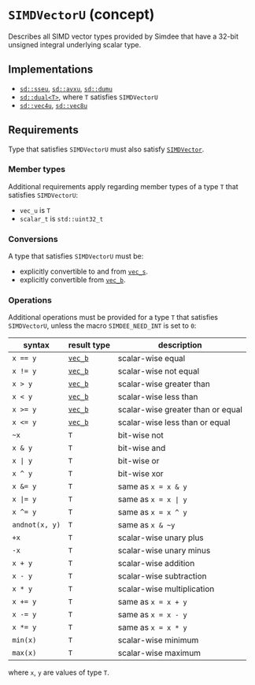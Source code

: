 # `SIMDVectorU` (concept)

Describes all SIMD vector types provided by Simdee that have a 32-bit unsigned integral underlying scalar type.

## Implementations

* [`sd::sseu`](sse.md), [`sd::avxu`](avx.md), [`sd::dumu`](dum.md)
* [`sd::dual<T>`](dual.md), where `T` satisfies `SIMDVectorU`
* [`sd::vec4u`](vec4.md), [`sd::vec8u`](vec8.md)

## Requirements

Type that satisfies `SIMDVectorU` must also satisfy [`SIMDVector`](SIMDVector.md).

### Member types

Additional requirements apply regarding member types of a type `T` that satisfies `SIMDVectorU`:

* `vec_u` is `T`
* `scalar_t` is `std::uint32_t`

### Conversions

A type that satisfies `SIMDVectorU` must be:
* explicitly convertible to and from [`vec_s`](SIMDVectorS.md).
* explicitly convertible from [`vec_b`](SIMDVectorB.md).

### Operations

Additional operations must be provided for a type `T` that satisfies `SIMDVectorU`, unless the macro `SIMDEE_NEED_INT` is set to `0`:

syntax         | result type               | description
---------------|---------------------------|-------------------------------------------------------
`x == y`       | [`vec_b`](SIMDVectorB.md) | scalar-wise equal
`x != y`       | [`vec_b`](SIMDVectorB.md) | scalar-wise not equal
`x > y`        | [`vec_b`](SIMDVectorB.md) | scalar-wise greater than
`x < y`        | [`vec_b`](SIMDVectorB.md) | scalar-wise less than
`x >= y`       | [`vec_b`](SIMDVectorB.md) | scalar-wise greater than or equal
`x <= y`       | [`vec_b`](SIMDVectorB.md) | scalar-wise less than or equal
`~x`           | `T`                       | bit-wise not
`x & y`        | `T`                       | bit-wise and
`x \| y`       | `T`                       | bit-wise or
`x ^ y`        | `T`                       | bit-wise xor
`x &= y`       | `T`                       | same as `x = x & y`
`x \|= y`      | `T`                       | same as `x = x \| y`
`x ^= y`       | `T`                       | same as `x = x ^ y`
`andnot(x, y)` | `T`                       | same as `x & ~y`
`+x`           | `T`                       | scalar-wise unary plus
`-x`           | `T`                       | scalar-wise unary minus
`x + y`        | `T`                       | scalar-wise addition
`x - y`        | `T`                       | scalar-wise subtraction
`x * y`        | `T`                       | scalar-wise multiplication
`x += y`       | `T`                       | same as `x = x + y`
`x -= y`       | `T`                       | same as `x = x - y`
`x *= y`       | `T`                       | same as `x = x * y`
`min(x)`       | `T`                       | scalar-wise minimum
`max(x)`       | `T`                       | scalar-wise maximum

where `x`, `y` are values of type `T`.
